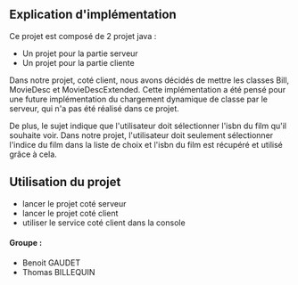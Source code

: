 ## Explication d'implémentation

Ce projet est composé de 2 projet java :
- Un projet pour la partie serveur
- Un projet pour la partie cliente

Dans notre projet, coté client, nous avons décidés de mettre les classes Bill, MovieDesc et MovieDescExtended.
Cette implémentation a été pensé pour une future implémentation du chargement dynamique de classe par le serveur, qui n'a pas été réalisé dans ce projet.

De plus, le sujet indique que l'utilisateur doit sélectionner l'isbn du film qu'il souhaite voir. Dans notre projet, l'utilisateur doit seulement sélectionner l'indice du film dans la liste de choix et l'isbn du film est récupéré et utilisé grâce à cela.

## Utilisation du projet

- lancer le projet coté serveur
- lancer le projet coté client
- utiliser le service coté client dans la console

#### Groupe :
- Benoit GAUDET
- Thomas BILLEQUIN
